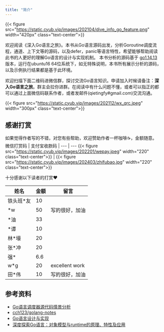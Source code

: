 ```yaml
---
title: "简介"
---
```


{{< figure src="https://static.cyub.vip/images/202104/dive_info_go_feature.png" width="420px" class="text-center">}}

欢迎阅读《深入Go语言之旅》。本书从Go语言源码出发，分析Goroutine调度流程，通道、上下文等的源码，以及defer，panic等语言特性，希望能够帮助阅读此书的人更好的理解Go语言的设计与实现机制。
本书分析的源码基于 [go1.14.13](https://github.com/golang/go/tree/go1.14.13) 版本，运行在ubuntu16 64位系统下，如无特殊说明，本书所有展示分析的源码，以及示例执行结果都是基于此环境。

欢迎扫描下面二维码进微信群，探讨交流Go语言知识。申请加入时候请备注：**深入Go语言之旅**。群主会拉你进群。在阅读中有什么问题不懂，或者可以指正的都可以通过上面微信码联系作者，或者发邮件(qietingfy#gmail.com)交流沟通。

{{< figure src="https://static.cyub.vip/images/202112/wx_qrc.jpeg"  width="300px" class="text-center">}}

<!-- .. image:: https://static.cyub.vip/images/202201/wepay.jpeg
    :alt: 深入Go语言之旅赞助
    :align: center
    :width: 160px
    :target: https://go.cyub.vip -->

## 感谢打赏

如果觉得作者写的不错，对您有些帮助，欢迎赞助作者一杯咖啡☕️，金额随意。
微信打赏码 | 支付宝收款码 | 
--- | --- 
{{< figure src="https://static.cyub.vip/images/202201/wepay.jpeg" width="220" class="text-center">}} | {{< figure src="https://static.cyub.vip/images/202403/zhifubao.jpg" width="220" class="text-center">}} 


十分感谢以下读者的打赏❤️

姓名 | 金额 | 留言
--- | --- | ---
铁头班\*友 | 10 |
 \*w |  50 | 写的很好，加油
 \*油 | 33 |
\*谭 | 10
 林*壕  | 20
 张*冲 | 20
 强* | 6.6
 w*g | 20 | excellent work
 田*伟 | 10 | 写的很好，加油

## 参考资料

- [Go语言调度器源代码情景分析](https://www.cnblogs.com/abozhang/tag/goroutine%E8%B0%83%E5%BA%A6%E5%99%A8/)
- [cch123/golang-notes](https://github.com/cch123/golang-notes)
- [Go语言设计与实现](https://u.jd.com/Kbpnch5)
- [深度探索Go语言：对象模型与runtime的原理、特性及应用](https://u.jd.com/K8pazHz)
